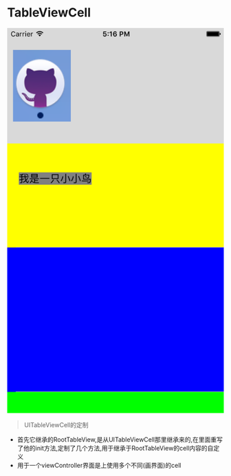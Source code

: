 # TableViewCell

![demo.png](/demo.png)

> UITableViewCell的定制

* 首先它继承的RootTableView,是从UITableViewCell那里继承来的,在里面重写了他的init方法,定制了几个方法,用于继承于RootTableView的cell内容的自定义
* 用于一个viewController界面是上使用多个不同(画界面)的cell
